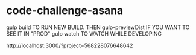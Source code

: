 # code-challenge-asana

gulp build TO RUN NEW BUILD. THEN gulp-previewDist IF YOU WANT TO SEE IT IN "PROD"
gulp watch TO WATCH WHILE DEVELOPING

http://localhost:3000/?project=568228076648642